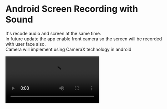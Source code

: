 # Android Screen Recording with Sound
It's recode audio and screen at the same time.\
In future update the app enable front camera so the screen will be recorded with user face also.\
Camera will implement using CameraX technology in android

![Video](ScreenRecorderAndroid.mp4)
